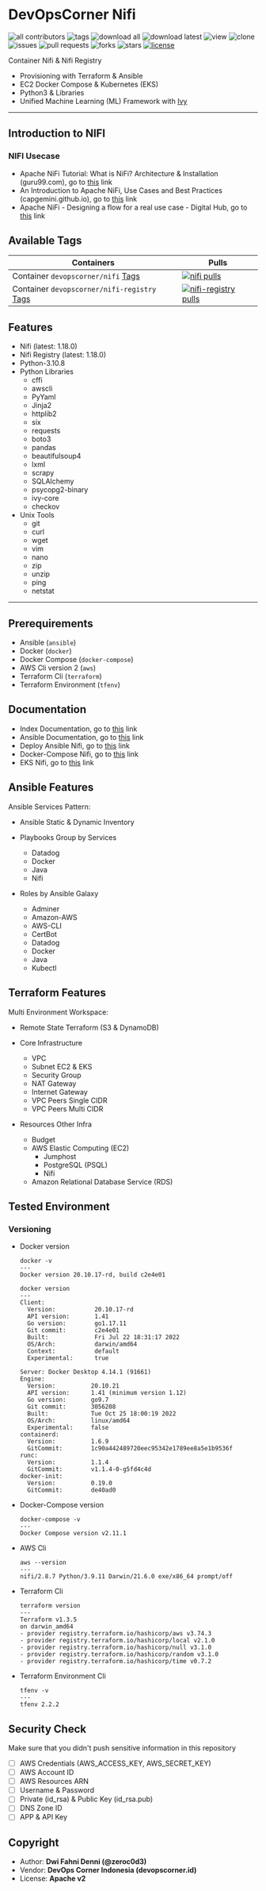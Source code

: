 # DevOpsCorner Nifi

![all contributors](https://img.shields.io/github/contributors/devopscorner/nifi)
![tags](https://img.shields.io/github/v/tag/devopscorner/nifi?sort=semver)
![download all](https://img.shields.io/github/downloads/devopscorner/nifi/total.svg)
![download latest](https://img.shields.io/github/downloads/devopscorner/nifi/0.10/total)
![view](https://views.whatilearened.today/views/github/devopscorner/nifi.svg)
![clone](https://img.shields.io/badge/dynamic/json?color=success&label=clone&query=count&url=https://raw.githubusercontent.com/devopscorner/nifi/master/clone.json?raw=True&logo=github)
![issues](https://img.shields.io/github/issues/devopscorner/nifi)
![pull requests](https://img.shields.io/github/issues-pr/devopscorner/nifi)
![forks](https://img.shields.io/github/forks/devopscorner/nifi)
![stars](https://img.shields.io/github/stars/devopscorner/nifi)
[![license](https://img.shields.io/github/license/devopscorner/nifi)](https://img.shields.io/github/license/devopscorner/nifi)

Container Nifi & Nifi Registry
- Provisioning with Terraform & Ansible
- EC2 Docker Compose & Kubernetes (EKS)
- Python3 & Libraries
- Unified Machine Learning (ML) Framework with [Ivy](https://github.com/unifyai/ivy)

---

## Introduction to NIFI

### NIFI Usecase

- Apache NiFi Tutorial: What is NiFi? Architecture & Installation (guru99.com), go to [this](https://www.guru99.com/apache-nifi-tutorial.html) link
- An Introduction to Apache NiFi, Use Cases and Best Practices (capgemini.github.io), go to [this](https://capgemini.github.io/development/introduction-nifi-best-practices) link
- Apache NiFi - Designing a flow for a real use case - Digital Hub, go to [this](https://scc-digitalhub.github.io/platform/nifi-tutorial-gtfs) link

## Available Tags

| Containers  | Pulls |
|-------------|-------|
| Container `devopscorner/nifi` [Tags](docs/README-Nifi.md) | [![nifi pulls](https://img.shields.io/docker/pulls/devopscorner/nifi.svg?label=nifi%20pulls&logo=docker)](https://hub.docker.com/r/devopscorner/nifi/) |
| Container `devopscorner/nifi-registry` [Tags](docs/README-Nifi-Registry.md) | [![nifi-registry pulls](https://img.shields.io/docker/pulls/devopscorner/nifi-registry.svg?label=nifi-registry%20pulls&logo=docker)](https://hub.docker.com/r/devopscorner/nifi-registry/) |

## Features

- Nifi (latest: 1.18.0)
- Nifi Registry (latest: 1.18.0)
- Python-3.10.8
- Python Libraries
  - cffi
  - awscli
  - PyYaml
  - Jinja2
  - httplib2
  - six
  - requests
  - boto3
  - pandas
  - beautifulsoup4
  - lxml
  - scrapy
  - SQLAlchemy
  - psycopg2-binary
  - ivy-core
  - checkov
- Unix Tools
  - git
  - curl
  - wget
  - vim
  - nano
  - zip
  - unzip
  - ping
  - netstat

---

## Prerequirements

- Ansible (`ansible`)
- Docker (`docker`)
- Docker Compose (`docker-compose`)
- AWS Cli version 2 (`aws`)
- Terraform Cli (`terraform`)
- Terraform Environment (`tfenv`)

## Documentation

- Index Documentation, go to [this](docs/README.md) link
- Ansible Documentation, go to [this](docs/README-Ansible.md) link
- Deploy Ansible Nifi, go to [this](docs/Deploy-Ansible.md) link
- Docker-Compose Nifi, go to [this](docs/Docker-Compose-Nifi.md) link
- EKS Nifi, go to [this](docs/EKS-Nifi.md) link

## Ansible Features

Ansible Services Pattern:

- Ansible Static & Dynamic Inventory

- Playbooks Group by Services
  - Datadog
  - Docker
  - Java
  - Nifi

- Roles by Ansible Galaxy
  - Adminer
  - Amazon-AWS
  - AWS-CLI
  - CertBot
  - Datadog
  - Docker
  - Java
  - Kubectl


## Terraform Features

Multi Environment Workspace:

- Remote State Terraform (S3 & DynamoDB)

- Core Infrastructure
  - VPC
  - Subnet EC2 & EKS
  - Security Group
  - NAT Gateway
  - Internet Gateway
  - VPC Peers Single CIDR
  - VPC Peers Multi CIDR

- Resources Other Infra
  - Budget
  - AWS Elastic Computing (EC2)
    - Jumphost
    - PostgreSQL (PSQL)
    - Nifi
  - Amazon Relational Database Service (RDS)

## Tested Environment

### Versioning

- Docker version

  ```
  docker -v
  ---
  Docker version 20.10.17-rd, build c2e4e01

  docker version
  ---
  Client:
    Version:           20.10.17-rd
    API version:       1.41
    Go version:        go1.17.11
    Git commit:        c2e4e01
    Built:             Fri Jul 22 18:31:17 2022
    OS/Arch:           darwin/amd64
    Context:           default
    Experimental:      true

  Server: Docker Desktop 4.14.1 (91661)
  Engine:
    Version:          20.10.21
    API version:      1.41 (minimum version 1.12)
    Go version:       go9.7
    Git commit:       3056208
    Built:            Tue Oct 25 18:00:19 2022
    OS/Arch:          linux/amd64
    Experimental:     false
  containerd:
    Version:          1.6.9
    GitCommit:        1c90a442489720eec95342e1789ee8a5e1b9536f
  runc:
    Version:          1.1.4
    GitCommit:        v1.1.4-0-g5fd4c4d
  docker-init:
    Version:          0.19.0
    GitCommit:        de40ad0
  ```

- Docker-Compose version

  ```
  docker-compose -v
  ---
  Docker Compose version v2.11.1
  ```

- AWS Cli

  ```
  aws --version
  ---
  nifi/2.8.7 Python/3.9.11 Darwin/21.6.0 exe/x86_64 prompt/off
  ```

- Terraform Cli

  ```
  terraform version
  ---
  Terraform v1.3.5
  on darwin_amd64
  - provider registry.terraform.io/hashicorp/aws v3.74.3
  - provider registry.terraform.io/hashicorp/local v2.1.0
  - provider registry.terraform.io/hashicorp/null v3.1.0
  - provider registry.terraform.io/hashicorp/random v3.1.0
  - provider registry.terraform.io/hashicorp/time v0.7.2
  ```

- Terraform Environment Cli

  ```
  tfenv -v
  ---
  tfenv 2.2.2
  ```

## Security Check

Make sure that you didn't push sensitive information in this repository

- [ ] AWS Credentials (AWS_ACCESS_KEY, AWS_SECRET_KEY)
- [ ] AWS Account ID
- [ ] AWS Resources ARN
- [ ] Username & Password
- [ ] Private (id_rsa) & Public Key (id_rsa.pub)
- [ ] DNS Zone ID
- [ ] APP & API Key

## Copyright

- Author: **Dwi Fahni Denni (@zeroc0d3)**
- Vendor: **DevOps Corner Indonesia (devopscorner.id)**
- License: **Apache v2**
